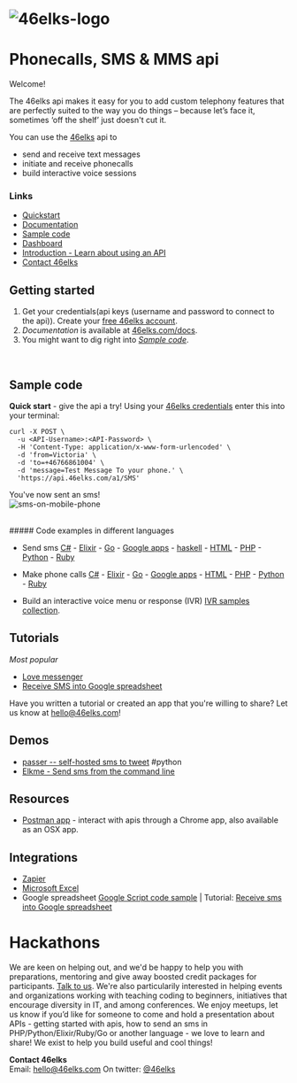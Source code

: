 # ![46elks-logo](https://www.46elks.com/images/README-on-github/46elks-240-150.png)

# Phonecalls, SMS & MMS api

Welcome!

The 46elks api makes it easy for you to add custom telephony features that are perfectly suited to the way you do things – because let’s face it, sometimes ‘off the shelf’ just doesn't cut it.

You can use the [46elks](https://www.46elks.com) api to 

* send and receive text messages
* initiate and receive phonecalls
* build interactive voice sessions


### Links

  * [Quickstart](https://github.com/46elks/46elks-getting-started#sample-code)
  * [Documentation](https://www.46elks.com/api-docs#introduction)
  * [Sample code](https://github.com/46elks/46elks-getting-started/blob/master/README.md#code-examples-in-different-languages)
  * [Dashboard](http://dashboard.46elks.com/)
  * [Introduction - Learn about using an API](https://zapier.com/learn/apis/) 
  * [Contact 46elks](46elks.com/help#contact)


## Getting started

1. Get your credentials(api keys (username and password to connect to the api)). Create your [free 46elks account](https://www.46elks.com/create-account).
2. *Documentation* is available at [46elks.com/docs](https://46elks.com/docs).
3. You might want to dig right into *[Sample code](https://github.com/littlekid/testing-learning-to-create-a-good-getting-started-and-readme/tree/master/samples)*.

<br>

## Sample code

**Quick start** - give the api a try! Using your [46elks credentials](https://dashboard.46elks.com) enter this into your terminal:
```
curl -X POST \
  -u <API-Username>:<API-Password> \
  -H 'Content-Type: application/x-www-form-urlencoded' \
  -d 'from=Victoria' \
  -d 'to=+46766861004' \
  -d 'message=Test Message To your phone.' \
  'https://api.46elks.com/a1/SMS' 
``` 

You've now sent an sms!  
![sms-on-mobile-phone](https://www.46elks.com/images/README-on-github/phone-with-lovely-sms-black.png)


<br>
##### Code examples in different languages

* Send sms
[C#](https://github.com/46elks/46elks-getting-started/blob/master/code-examples/C%23/csharp-sms.cs) -
[Elixir](https://github.com/46elks/46elks-getting-started/blob/master/code-examples/Elixir/elixir-send-sms.exs) -
[Go](https://github.com/46elks/46elks-getting-started/blob/master/code-examples/Go/golang-send-sms.go) -
[Google apps](https://github.com/46elks/46elks-getting-started/blob/master/code-examples/Google%20apps%20script/Google-apps-script-send-sms.gs) -
[haskell](https://github.com/46elks/46elks-getting-started/blob/master/code-examples/haskell/send_sms.hs) -
[HTML](https://github.com/46elks/46elks-getting-started/blob/master/code-examples/HTML/form-send-sms.html) -
[PHP](https://github.com/46elks/46elks-getting-started/blob/master/code-examples/PHP/sendsms.php) -
[Python](https://github.com/46elks/46elks-getting-started/blob/master/code-examples/Python/python-send-sms.py) -
[Ruby](https://github.com/46elks/46elks-getting-started/blob/master/code-examples/Ruby/ruby-send-sms.rb)


* Make phone calls
[C#](https://github.com/46elks/46elks-getting-started/blob/master/code-examples/C%23/csharp-calls.cs) -
[Elixir](https://github.com/46elks/46elks-getting-started/blob/master/code-examples/Elixir/elixir-calls.exs) -
[Go](https://github.com/46elks/46elks-getting-started/blob/master/code-examples/Go/golang-calls.go) -
[Google apps](https://github.com/46elks/46elks-getting-started/blob/master/code-examples/Google%20apps%20script/Google-apps-script-calls.gs) -
[HTML](https://github.com/46elks/46elks-getting-started/blob/master/code-examples/HTML/form-calls.html) -
[PHP](https://github.com/46elks/46elks-getting-started/blob/master/code-examples/PHP/php-calls.php) -
[Python](https://github.com/46elks/46elks-getting-started/blob/master/code-examples/Python/python-calls.py) -
[Ruby](https://github.com/46elks/46elks-getting-started/blob/master/code-examples/Ruby/ruby-calls.rb)

* Build an interactive voice menu or response (IVR)
[IVR samples collection](https://github.com/46elks/46elks-getting-started/tree/master/code-examples/Voice%20-%20IVR%20-%20interactive%20voice%20menues).

## Tutorials
*Most popular*
* [Love messenger](https://github.com/gish/love-messenger)
* [Receive SMS into Google spreadsheet](https://medium.com/@46elks/receive-sms-into-google-spreadsheet-435b51393493#.9ku01h462)

Have you written a tutorial or created an app that you're willing to share?
Let us know at hello@46elks.com!

## Demos
* [passer -- self-hosted sms to tweet](https://github.com/46elks/passer) #python
* [Elkme - Send sms from the command line](https://github.com/46elks/elkme)

## Resources
* [Postman app](https://www.getpostman.com/) - interact with apis through a Chrome app, also available as an OSX app.
  
## Integrations
  * [Zapier](https://zapier.com/zapbook/46elks/)
  * [Microsoft Excel](https://excel.46elks.com/)
  * Google spreadsheet [Google Script code sample](https://github.com/46elks/SMStoGoogleSheets) | Tutorial: [Receive sms into Google spreadsheet](https://medium.com/@46elks/receive-sms-into-google-spreadsheet-435b51393493#.iu690j86w)

# Hackathons
  We are keen on helping out, and we'd be happy to help you with preparations, mentoring and give away boosted credit packages for participants. [Talk to us](mailto:hello@46elks.com). We're also particularily interested in helping events and organizations working with teaching coding to beginners, initiatives that encourage diversity in IT, and among conferences. We enjoy meetups, let us know if you’d like for someone to come and hold a presentation about APIs - getting started with apis, how to send an sms in PHP/Python/Elixir/Ruby/Go or another language - we love to learn and share!  We exist to help you build useful and cool things!

**Contact 46elks**  
Email: hello@46elks.com
On twitter: [@46elks](https://twitter.com/46elks)  
